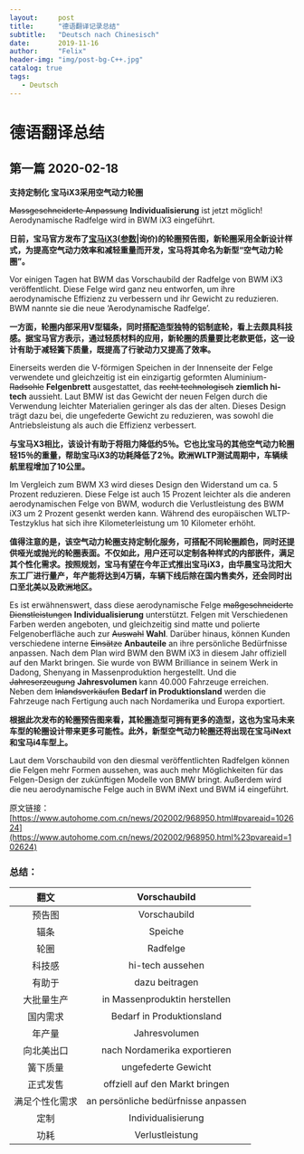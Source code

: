 ```yaml
---
layout:     post
title:      "德语翻译记录总结"
subtitle:   "Deutsch nach Chinesisch"
date:       2019-11-16
author:     "Felix"
header-img: "img/post-bg-C++.jpg"
catalog: true
tags:
   - Deutsch
---
```


# 德语翻译总结

## 第一篇 2020-02-18

**支持定制化 宝马iX3采用空气动力轮圈**

~~Massgeschneiderte Anpassung~~ **Individualisierung** ist jetzt möglich! Aerodynamische Radfelge wird in BWM iX3 eingeführt. 

**日前，宝马官方发布了[宝马iX3](https://www.autohome.com.cn/4838/)([参数](https://car.autohome.com.cn/config/series/4838.html)|询价)的轮圈预告图，新轮圈采用全新设计样式，为提高空气动力效率和减轻重量而开发，宝马将其命名为新型“空气动力轮圈”。**

Vor einigen Tagen hat BWM das Vorschaubild der Radfelge von BWM iX3 veröffentlicht. Diese Felge wird ganz neu entworfen, um ihre aerodynamische Effizienz zu verbessern und ihr Gewicht zu reduzieren. BWM nannte sie die neue ‘Aerodynamische Radfelge’.

**一方面，轮圈内部采用V型辐条，同时搭配造型独特的铝制底轮，看上去颇具科技感。据宝马官方表示，通过轻质材料的应用，新轮圈的质量要比老款更低，这一设计有助于减轻簧下质量，既提高了行驶动力又提高了效率。**

Einerseits werden die V-förmigen Speichen in der Innenseite der Felge verwendete und gleichzeitig ist ein einzigartig geformten Aluminium-~~Radsohle~~ **Felgenbrett** ausgestattet, das ~~recht technologisch~~ **ziemlich hi-tech** aussieht. Laut BMW ist das Gewicht der neuen Felgen durch die Verwendung leichter Materialien geringer als das der alten. Dieses Design trägt dazu bei, die ungefederte Gewicht zu reduzieren, was sowohl die Antriebsleistung als auch die Effizienz verbessert.

**与宝马X3相比，该设计有助于将阻力降低约5％。它也比宝马的其他空气动力轮圈轻15％的重量，帮助宝马iX3的功耗降低了2％。欧洲WLTP测试周期中，车辆续航里程增加了10公里。**

Im Vergleich zum BWM X3 wird dieses Design den Widerstand um ca. 5 Prozent reduzieren. Diese Felge ist auch 15 Prozent leichter als die anderen aerodynamischen Felge von BWM, wodurch die Verlustleistung des BWM iX3 um 2 Prozent gesenkt werden kann. Während des europäischen WLTP-Testzyklus hat sich ihre Kilometerleistung um 10 Kilometer erhöht.

**值得注意的是，该空气动力轮圈支持定制化服务，可搭配不同轮圈颜色，同时还提供哑光或抛光的轮圈表面。不仅如此，用户还可以定制各种样式的内部嵌件，满足其个性化需求。按照规划，宝马有望在今年正式推出宝马iX3，由华晨宝马沈阳大东工厂进行量产，年产能将达到4万辆，车辆下线后除在国内售卖外，还会同时出口至北美以及欧洲地区。**

Es ist erwähnenswert, dass diese aerodynamische Felge ~~maßgeschneiderte Dienstleistungen~~ **Individualisierung** unterstützt. Felgen mit Verschiedenen Farben werden angeboten, und gleichzeitig sind matte und polierte Felgenoberfläche auch zur ~~Auswahl~~ **Wahl**. Darüber hinaus, können Kunden verschiedene interne ~~Einsätze~~ **Anbauteile** an ihre persönliche Bedürfnisse anpassen. Nach dem Plan wird BWM den BWM iX3 in diesem Jahr offiziell auf den Markt bringen. Sie wurde von BWM Brilliance in seinem Werk in Dadong, Shenyang in Massenproduktion hergestellt. Und die ~~Jahreserzeugung~~ **Jahresvolumen** kann 40.000 Fahrzeuge erreichen. Neben dem ~~Inlandsverkäufen~~ **Bedarf in Produktionsland** werden die Fahrzeuge nach Fertigung auch nach Nordamerika und Europa exportiert.

**根据此次发布的轮圈预告图来看，其轮圈造型可拥有更多的造型，这也为宝马未来车型的轮圈设计带来更多可能性。此外，新型空气动力轮圈还将出现在宝马iNext和宝马i4车型上。**

Laut dem Vorschaubild von den diesmal veröffentlichten Radfelgen können die Felgen mehr Formen aussehen, was auch mehr Möglichkeiten für das Felgen-Design der zukünftigen Modelle von BMW bringt. Außerdem wird die neu aerodynamische Felge auch in BWM iNext und BWM i4 eingeführt.

原文链接：[https://www.autohome.com.cn/news/202002/968950.html#pvareaid=102624](https://www.autohome.com.cn/news/202002/968950.html%23pvareaid=102624)

### 总结：

|      翻文      |            Vorschaubild             |
| :------------: | :---------------------------------: |
|     预告图     |            Vorschaubild             |
|      辐条      |               Speiche               |
|      轮圈      |              Radfelge               |
|     科技感     |          hi-tech aussehen           |
|     有助于     |           dazu beitragen            |
|   大批量生产   |    in Massenproduktin herstellen    |
|    国内需求    |      Bedarf in Produktionsland      |
|     年产量     |            Jahresvolumen            |
|   向北美出口   |    nach Nordamerika exportieren     |
|    簧下质量    |         ungefederte Gewicht         |
|    正式发售    |   offziell auf den Markt bringen    |
| 满足个性化需求 | an persönliche bedürfnisse anpassen |
|      定制      |         Individualisierung          |
|      功耗      |           Verlustleistung           |

